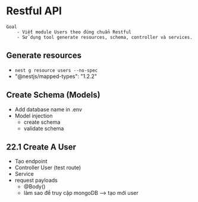 # Restful API

```
Goal
    - Viết module Users theo đúng chuẩn Restful
    - Sử dụng tool generate resources, schema, controller và services.
```

## Generate resources
- `nest g resource users --no-spec`
- "@nestjs/mapped-types": "1.2.2"

## Create Schema (Models)
- Add database name in .env
- Model injection
    - create schema
    - validate schema

## 22.1 Create A User
- Tạo endpoint
- Controller User (test route)
- Service
- request payloads
    - @Body()
    - làm sao để truy cập mongoDB --> tạo mới user 
